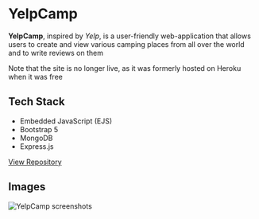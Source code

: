 # YelpCamp

**YelpCamp**, inspired by _Yelp_, is a user-friendly web-application that allows users
to create and view various camping places from all over the world and to write
reviews on them

Note that the site is no longer live, as it was formerly hosted on Heroku when
it was free

## Tech Stack

- Embedded JavaScript (EJS)
- Bootstrap 5
- MongoDB
- Express.js

<a class='btn' href='https://github.com/BrianENguyen/YelpCamp' target='_blank'>View Repository</a>

## Images

![YelpCamp screenshots](https://res.cloudinary.com/buraiyen/image/upload/v1620240514/BEN_Website/projects/yelpcamp_collage_tarzq8.jpg)
